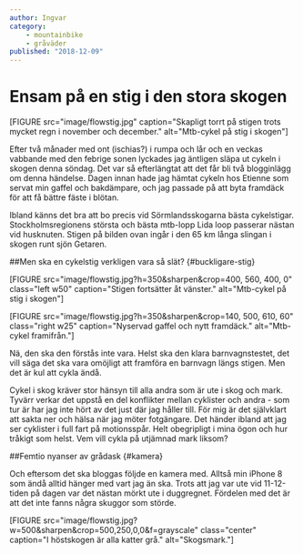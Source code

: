 ```yaml
---
author: Ingvar
category:
    - mountainbike
    - gråväder
published: "2018-12-09"
---
```

Ensam på en stig i den stora skogen
==================================



[FIGURE src="image/flowstig.jpg" caption="Skapligt torrt på stigen trots mycket regn i november och december." alt="Mtb-cykel på stig i skogen"]

Efter två månader med ont (ischias?) i rumpa och lår och en veckas vabbande med den febrige sonen lyckades jag äntligen släpa ut cykeln i skogen denna söndag. Det var så efterlängtat att det får bli två blogginlägg om denna händelse. Dagen innan hade jag hämtat cykeln hos Etienne som servat min gaffel och bakdämpare, och jag passade på att byta framdäck för att få bättre fäste i blötan.

<!--more-->

Ibland känns det bra att bo precis vid Sörmlandsskogarna bästa cykelstigar. Stockholmsregionens största och bästa mtb-lopp Lida loop passerar nästan vid husknuten. Stigen på bilden ovan ingår i den 65 km långa slingan i skogen runt sjön Getaren.

##Men ska en cykelstig verkligen vara så slät? {#buckligare-stig}

[FIGURE src="image/flowstig.jpg?h=350&sharpen&crop=400, 560, 400, 0" class="left w50" caption="Stigen fortsätter åt vänster." alt="Mtb-cykel på stig i skogen"]

[FIGURE src="image/flowstig.jpg?h=350&sharpen&crop=140, 500, 610, 60" class="right w25" caption="Nyservad gaffel och nytt framdäck." alt="Mtb-cykel framifrån."]



Nä, den ska den förstås inte vara. Helst ska den klara barnvagnstestet, det vill säga det ska vara omöjligt att framföra en barnvagn längs stigen. Men det är kul att cykla ändå.

Cykel i skog kräver stor hänsyn till alla andra som är ute i skog och mark. Tyvärr verkar det uppstå en del konflikter mellan cyklister och andra - som tur är har jag inte hört av det just där jag håller till. För mig är det självklart att sakta ner och hälsa när jag möter fotgängare. Det händer ibland att jag ser cyklister i full fart på motionsspår. Helt obegripligt i mina ögon och hur tråkigt som helst. Vem vill cykla på utjämnad mark liksom?  

##Femtio nyanser av grådask {#kamera}

Och eftersom det ska bloggas följde en kamera med. Alltså min iPhone 8 som ändå alltid hänger med vart jag än ska. Trots att jag var ute vid 11-12-tiden på dagen var det nästan mörkt ute i duggregnet. Fördelen med det är att det inte fanns några skuggor som störde.

[FIGURE src="image/flowstig.jpg?w=500&sharpen&crop=500,250,0,0&f=grayscale" class="center" caption="I höstskogen är alla katter grå." alt="Skogsmark."]
